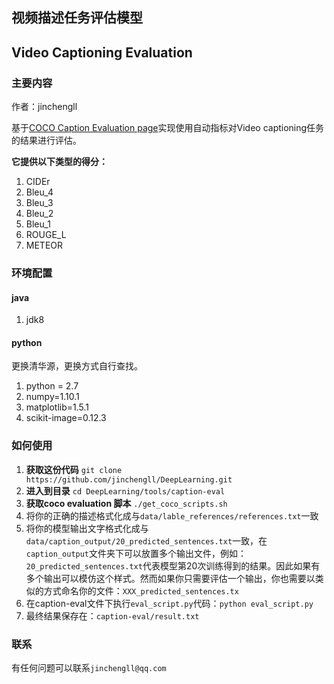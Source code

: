 ## 视频描述任务评估模型 ##
## Video Captioning Evaluation ##

### 主要内容
作者：jinchengll

基于[COCO Caption Evaluation page](https://github.com/tylin/coco-caption)实现使用自动指标对Video captioning任务的结果进行评估。

**它提供以下类型的得分：**
1. CIDEr
2. Bleu_4
3. Bleu_3
4. Bleu_2
5. Bleu_1
6. ROUGE_L
7. METEOR

### 环境配置
#### java
1. jdk8
#### python
更换清华源，更换方式自行查找。
1. python = 2.7
2. numpy=1.10.1
3. matplotlib=1.5.1
4. scikit-image=0.12.3

### 如何使用

1. **获取这份代码** `git clone https://github.com/jinchengll/DeepLearning.git`
2. **进入到目录** `cd DeepLearning/tools/caption-eval`
2. **获取coco evaluation 脚本** `./get_coco_scripts.sh`
3. 将你的正确的描述格式化成与`data/lable_references/references.txt`一致
4. 将你的模型输出文字格式化成与`data/caption_output/20_predicted_sentences.txt`一致，在`caption_output`文件夹下可以放置多个输出文件，例如：`20_predicted_sentences.txt`代表模型第20次训练得到的结果。因此如果有多个输出可以模仿这个样式。然而如果你只需要评估一个输出，你也需要以类似的方式命名你的文件：`XXX_predicted_sentences.tx`
5. 在caption-eval文件下执行`eval_script.py`代码：`python eval_script.py`
6. 最终结果保存在：`caption-eval/result.txt`

### 联系
有任何问题可以联系`jinchengll@qq.com`
